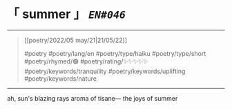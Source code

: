 # &#12300; summer &#12301; *`EN#046`*

---

> [[poetry/2022/05 may/21|21/05/22]]
> 
> #poetry 
> #poetry/lang/en 
> #poetry/type/haiku #poetry/type/short 
> #poetry/rhymed/🟢 
> #poetry/rating/✨✨✨✨✨ 
> #poetry/keywords/tranquility #poetry/keywords/uplifting #poetry/keywords/nature 

---

ah, sun's blazing rays
aroma of tisane—
the joys of summer